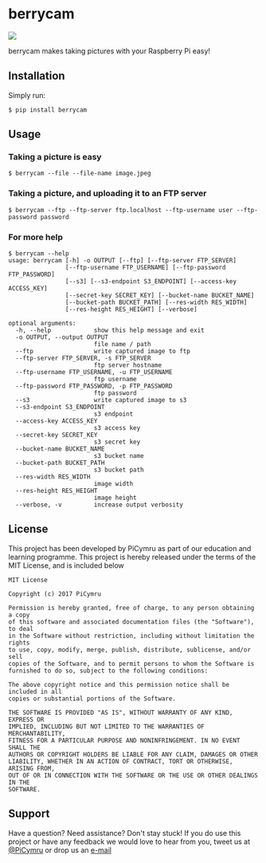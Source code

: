 # berrycam

![](http://picymru.objects-us-west-1.dream.io/branding/berrycam/logo_small.png)

berrycam makes taking pictures with your Raspberry Pi easy!


## Installation

Simply run:

    $ pip install berrycam


## Usage

### Taking a picture is easy

    $ berrycam --file --file-name image.jpeg

### Taking a picture, and uploading it to an FTP server

    $ berrycam --ftp --ftp-server ftp.localhost --ftp-username user --ftp-password password

### For more help

	$ berrycam --help
	usage: berrycam [-h] -o OUTPUT [--ftp] [--ftp-server FTP_SERVER]
	                [--ftp-username FTP_USERNAME] [--ftp-password FTP_PASSWORD]
	                [--s3] [--s3-endpoint S3_ENDPOINT] [--access-key ACCESS_KEY]
	                [--secret-key SECRET_KEY] [--bucket-name BUCKET_NAME]
	                [--bucket-path BUCKET_PATH] [--res-width RES_WIDTH]
	                [--res-height RES_HEIGHT] [--verbose]

	optional arguments:
	  -h, --help            show this help message and exit
	  -o OUTPUT, --output OUTPUT
	                        file name / path
	  --ftp                 write captured image to ftp
	  --ftp-server FTP_SERVER, -s FTP_SERVER
	                        ftp server hostname
	  --ftp-username FTP_USERNAME, -u FTP_USERNAME
	                        ftp username
	  --ftp-password FTP_PASSWORD, -p FTP_PASSWORD
	                        ftp password
	  --s3                  write captured image to s3
	  --s3-endpoint S3_ENDPOINT
	                        s3 endpoint
	  --access-key ACCESS_KEY
	                        s3 access key
	  --secret-key SECRET_KEY
	                        s3 secret key
	  --bucket-name BUCKET_NAME
	                        s3 bucket name
	  --bucket-path BUCKET_PATH
	                        s3 bucket path
	  --res-width RES_WIDTH
	                        image width
	  --res-height RES_HEIGHT
	                        image height
	  --verbose, -v         increase output verbosity

## License

This project has been developed by PiCymru as part of our education and learning programme. This project is hereby released under the terms of the MIT License, and is included below

	MIT License

	Copyright (c) 2017 PiCymru

	Permission is hereby granted, free of charge, to any person obtaining a copy
	of this software and associated documentation files (the "Software"), to deal
	in the Software without restriction, including without limitation the rights
	to use, copy, modify, merge, publish, distribute, sublicense, and/or sell
	copies of the Software, and to permit persons to whom the Software is
	furnished to do so, subject to the following conditions:

	The above copyright notice and this permission notice shall be included in all
	copies or substantial portions of the Software.

	THE SOFTWARE IS PROVIDED "AS IS", WITHOUT WARRANTY OF ANY KIND, EXPRESS OR
	IMPLIED, INCLUDING BUT NOT LIMITED TO THE WARRANTIES OF MERCHANTABILITY,
	FITNESS FOR A PARTICULAR PURPOSE AND NONINFRINGEMENT. IN NO EVENT SHALL THE
	AUTHORS OR COPYRIGHT HOLDERS BE LIABLE FOR ANY CLAIM, DAMAGES OR OTHER
	LIABILITY, WHETHER IN AN ACTION OF CONTRACT, TORT OR OTHERWISE, ARISING FROM,
	OUT OF OR IN CONNECTION WITH THE SOFTWARE OR THE USE OR OTHER DEALINGS IN THE
	SOFTWARE.

## Support

Have a question? Need assistance? Don't stay stuck! If you do use this project or have any feedback we would love to hear from you, tweet us at [@PiCymru](https://twitter.com/PiCymru) or drop us an [e-mail](mailto:hello@picymru.org.uk)